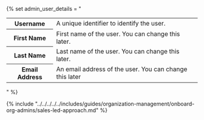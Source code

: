 {% set admin_user_details = "
    <table>
        <tr>
            <th>Username</th>
            <td>A unique identifier to identify the user.</td>
        </tr>
        <tr>
            <th>First Name</th>
            <td>First name of the user. You can change this later.</td>
        </tr>
        <tr>
            <th>Last Name</th>
            <td>Last name of the user. You can change this later.</td>
        </tr>
        <tr>
            <th>Email Address</th>
            <td>An email address of the user. You can change this later</td>
        </tr>
    </table>
" %}

{% include "../../../../../includes/guides/organization-management/onboard-org-admins/sales-led-approach.md" %}